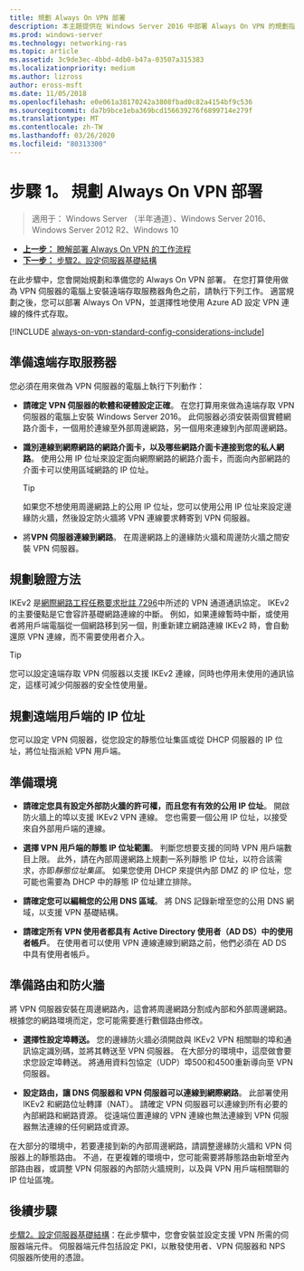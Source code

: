 ```yaml
---
title: 規劃 Always On VPN 部署
description: 本主題提供在 Windows Server 2016 中部署 Always On VPN 的規劃指示。
ms.prod: windows-server
ms.technology: networking-ras
ms.topic: article
ms.assetid: 3c9de3ec-4bbd-4db0-b47a-03507a315383
ms.localizationpriority: medium
ms.author: lizross
author: eross-msft
ms.date: 11/05/2018
ms.openlocfilehash: e0e061a38170242a3808fbad0c82a4154bf9c536
ms.sourcegitcommit: da7b9bce1eba369bcd156639276f6899714e279f
ms.translationtype: MT
ms.contentlocale: zh-TW
ms.lasthandoff: 03/26/2020
ms.locfileid: "80313300"
---
```

# <a name="step-1-plan-the-always-on-vpn-deployment"></a>步驟 1。 規劃 Always On VPN 部署

>適用于： Windows Server （半年通道）、Windows Server 2016、Windows Server 2012 R2、Windows 10

- [**上一步：** 瞭解部署 Always On VPN 的工作流程](always-on-vpn-deploy-deployment.md)
- [**下一步：** 步驟2。設定伺服器基礎結構](vpn-deploy-server-infrastructure.md)

在此步驟中，您會開始規劃和準備您的 Always On VPN 部署。 在您打算使用做為 VPN 伺服器的電腦上安裝遠端存取服務器角色之前，請執行下列工作。 適當規劃之後，您可以部署 Always On VPN，並選擇性地使用 Azure AD 設定 VPN 連線的條件式存取。

[!INCLUDE [always-on-vpn-standard-config-considerations-include](../../../includes/always-on-vpn-standard-config-considerations-include.md)]

## <a name="prepare-the-remote-access-server"></a>準備遠端存取服務器

您必須在用來做為 VPN 伺服器的電腦上執行下列動作：

- **請確定 VPN 伺服器的軟體和硬體設定正確**。 在您打算用來做為遠端存取 VPN 伺服器的電腦上安裝 Windows Server 2016。 此伺服器必須安裝兩個實體網路介面卡，一個用於連線至外部周邊網路，另一個用來連線到內部周邊網路。

- **識別連線到網際網路的網路介面卡，以及哪些網路介面卡連接到您的私人網路**。 使用公用 IP 位址來設定面向網際網路的網路介面卡，而面向內部網路的介面卡可以使用區域網路的 IP 位址。

    >[!TIP]
    >如果您不想使用周邊網路上的公用 IP 位址，您可以使用公用 IP 位址來設定邊緣防火牆，然後設定防火牆將 VPN 連線要求轉寄到 VPN 伺服器。

- 將**VPN 伺服器連線到網路**。 在周邊網路上的邊緣防火牆和周邊防火牆之間安裝 VPN 伺服器。

## <a name="plan-authentication-methods"></a>規劃驗證方法

IKEv2 是[網際網路工程任務要求批註 7296](https://datatracker.ietf.org/doc/rfc7296/)中所述的 VPN 通道通訊協定。 IKEv2 的主要優點是它會容許基礎網路連線的中斷。 例如，如果連線暫時中斷，或使用者將用戶端電腦從一個網路移到另一個，則重新建立網路連線 IKEv2 時，會自動還原 VPN 連線，而不需要使用者介入。

>[!TIP]
>您可以設定遠端存取 VPN 伺服器以支援 IKEv2 連線，同時也停用未使用的通訊協定，這樣可減少伺服器的安全性使用量。 

## <a name="plan-ip-addresses-for-remote-clients"></a>規劃遠端用戶端的 IP 位址

您可以設定 VPN 伺服器，從您設定的靜態位址集區或從 DHCP 伺服器的 IP 位址，將位址指派給 VPN 用戶端。 

## <a name="prepare-the-environment"></a>準備環境

- **請確定您具有設定外部防火牆的許可權，而且您有有效的公用 IP 位址**。 開啟防火牆上的埠以支援 IKEv2 VPN 連線。 您也需要一個公用 IP 位址，以接受來自外部用戶端的連線。

- **選擇 VPN 用戶端的靜態 IP 位址範圍**。 判斷您想要支援的同時 VPN 用戶端數目上限。 此外，請在內部周邊網路上規劃一系列靜態 IP 位址，以符合該需求，亦即*靜態位址集區*。 如果您使用 DHCP 來提供內部 DMZ 的 IP 位址，您可能也需要為 DHCP 中的靜態 IP 位址建立排除。

- **請確定您可以編輯您的公用 DNS 區域**。 將 DNS 記錄新增至您的公用 DNS 網域，以支援 VPN 基礎結構。 

- **請確定所有 VPN 使用者都具有 Active Directory 使用者（AD DS）中的使用者帳戶**。 在使用者可以使用 VPN 連線連線到網路之前，他們必須在 AD DS 中具有使用者帳戶。

## <a name="prepare-routing-and-firewall"></a>準備路由和防火牆 

將 VPN 伺服器安裝在周邊網路內，這會將周邊網路分割成內部和外部周邊網路。 根據您的網路環境而定，您可能需要進行數個路由修改。

- **選擇性設定埠轉送。** 您的邊緣防火牆必須開啟與 IKEv2 VPN 相關聯的埠和通訊協定識別碼，並將其轉送至 VPN 伺服器。 在大部分的環境中，這麼做會要求您設定埠轉送。 將通用資料包協定（UDP）埠500和4500重新導向至 VPN 伺服器。

- **設定路由，讓 DNS 伺服器和 VPN 伺服器可以連線到網際網路**。 此部署使用 IKEv2 和網路位址轉譯（NAT）。 請確定 VPN 伺服器可以連線到所有必要的內部網路和網路資源。 從遠端位置連線的 VPN 連線也無法連線到 VPN 伺服器無法連線的任何網路或資源。

在大部分的環境中，若要連接到新的內部周邊網路，請調整邊緣防火牆和 VPN 伺服器上的靜態路由。 不過，在更複雜的環境中，您可能需要將靜態路由新增至內部路由器，或調整 VPN 伺服器的內部防火牆規則，以及與 VPN 用戶端相關聯的 IP 位址區塊。

## <a name="next-steps"></a>後續步驟

[步驟2。設定伺服器基礎結構](vpn-deploy-server-infrastructure.md)：在此步驟中，您會安裝並設定支援 VPN 所需的伺服器端元件。 伺服器端元件包括設定 PKI，以散發使用者、VPN 伺服器和 NPS 伺服器所使用的憑證。
